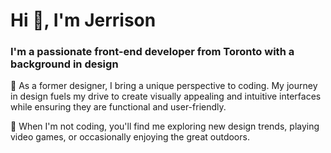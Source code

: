 <h1>Hi 👋, I'm Jerrison</h1>

<h3>I'm a passionate front-end developer from Toronto with a background in design</h3>

🎨 As a former designer, I bring a unique perspective to coding. My journey in design fuels my drive to create visually appealing and intuitive interfaces while ensuring they are functional and user-friendly.

🌟 When I'm not coding, you'll find me exploring new design trends, playing video games, or occasionally enjoying the great outdoors.






<!--
**JerrisonY/JerrisonY** is a ✨ _special_ ✨ repository because its `README.md` (this file) appears on your GitHub profile.

Here are some ideas to get you started:

- 🔭 I’m currently working on ...
- 🌱 I’m currently learning ...
- 👯 I’m looking to collaborate on ...
- 🤔 I’m looking for help with ...
- 💬 Ask me about ...
- 📫 How to reach me: ...
- 😄 Pronouns: ...
- ⚡ Fun fact: ...
-->
